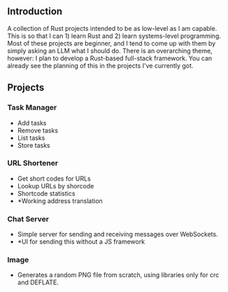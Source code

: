 ## Introduction
A collection of Rust projects intended to be as low-level as I am capable. This is so that I can 1) learn Rust and 2) learn systems-level programming. Most of these projects are beginner, and I tend to come up with them by simply asking an LLM what I should do. There is an overarching theme, however: I plan to develop a Rust-based full-stack framework. You can already see the planning of this in the projects I've currently got.

## Projects
### Task Manager
- Add tasks
- Remove tasks
- List tasks
- Store tasks

### URL Shortener
- Get short codes for URLs
- Lookup URLs by shorcode
- Shortcode statistics
- *Working address translation

### Chat Server
- Simple server for sending and receiving messages over WebSockets.
- *UI for sending this without a JS framework

### Image
- Generates a random PNG file from scratch, using libraries only for crc and DEFLATE.
